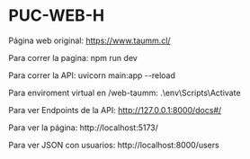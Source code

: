 # PUC-WEB-H
Página web original: https://www.taumm.cl/


Para correr la pagina:
npm run dev

Para correr la API:
uvicorn main:app --reload

Para enviroment virtual en /web-taumm:
.\env\Scripts\Activate

Para ver Endpoints de la API:
http://127.0.0.1:8000/docs#/

Para ver la página:
http://localhost:5173/

Para ver JSON con usuarios:
http://localhost:8000/users








